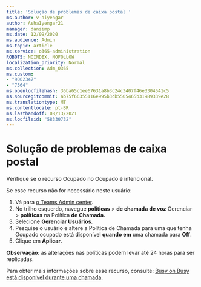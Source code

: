 ```yaml
---
title: 'Solução de problemas de caixa postal '
ms.author: v-aiyengar
author: AshaIyengar21
manager: dansimp
ms.date: 12/09/2020
ms.audience: Admin
ms.topic: article
ms.service: o365-administration
ROBOTS: NOINDEX, NOFOLLOW
localization_priority: Normal
ms.collection: Adm_O365
ms.custom:
- "9002347"
- "7564"
ms.openlocfilehash: 36ba65c1ee67631a8b3c24c3407f46e3304541c5
ms.sourcegitcommit: ab75f66355116e995b3cb5505465b31989339e28
ms.translationtype: MT
ms.contentlocale: pt-BR
ms.lasthandoff: 08/13/2021
ms.locfileid: "58330732"
---
```

# <a name="troubleshooting-voicemail"></a>Solução de problemas de caixa postal

Verifique se o recurso Ocupado no Ocupado é intencional.

Se esse recurso não for necessário neste usuário:

1. Vá para [o Teams Admin center](https://admin.teams.microsoft.com/policies/calling).
1. No trilho esquerdo, navegue **políticas**  >  **de chamada de voz** Gerenciar  >  **políticas** na Política **de Chamada.**
1. Selecione **Gerenciar Usuários**.
1. Pesquise o usuário e altere a Política de Chamada para uma que tenha Ocupado ocupado está disponível **quando em** uma chamada para **Off**.
1. Clique em **Aplicar**.

**Observação**: as alterações nas políticas podem levar até 24 horas para ser replicadas.

Para obter mais informações sobre esse recurso, consulte: [Busy on Busy está disponível durante uma chamada](https://docs.microsoft.com/microsoftteams/teams-calling-policy#busy-on-busy-is-available-while-in-a-call).
